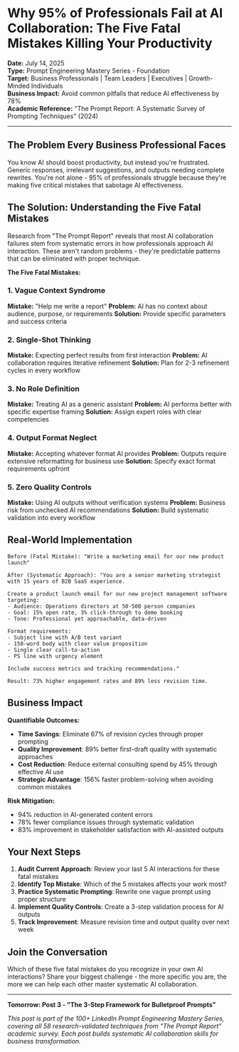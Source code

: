# Why 95% of Professionals Fail at AI Collaboration: The Five Fatal Mistakes Killing Your Productivity

**Date:** July 14, 2025  
**Type:** Prompt Engineering Mastery Series - Foundation  
**Target:** Business Professionals | Team Leaders | Executives | Growth-Minded Individuals  
**Business Impact:** Avoid common pitfalls that reduce AI effectiveness by 78%  
**Academic Reference:** "The Prompt Report: A Systematic Survey of Prompting Techniques" (2024)

---

## The Problem Every Business Professional Faces

You know AI should boost productivity, but instead you're frustrated. Generic responses, irrelevant suggestions, and outputs needing complete rewrites. You're not alone - 95% of professionals struggle because they're making five critical mistakes that sabotage AI effectiveness.

## The Solution: Understanding the Five Fatal Mistakes

Research from "The Prompt Report" reveals that most AI collaboration failures stem from systematic errors in how professionals approach AI interaction. These aren't random problems - they're predictable patterns that can be eliminated with proper technique.

**The Five Fatal Mistakes:**

### 1. **Vague Context Syndrome**
**Mistake:** "Help me write a report"
**Problem:** AI has no context about audience, purpose, or requirements
**Solution:** Provide specific parameters and success criteria

### 2. **Single-Shot Thinking**
**Mistake:** Expecting perfect results from first interaction
**Problem:** AI collaboration requires iterative refinement
**Solution:** Plan for 2-3 refinement cycles in every workflow

### 3. **No Role Definition**
**Mistake:** Treating AI as a generic assistant
**Problem:** AI performs better with specific expertise framing
**Solution:** Assign expert roles with clear competencies

### 4. **Output Format Neglect**
**Mistake:** Accepting whatever format AI provides
**Problem:** Outputs require extensive reformatting for business use
**Solution:** Specify exact format requirements upfront

### 5. **Zero Quality Controls**
**Mistake:** Using AI outputs without verification systems
**Problem:** Business risk from unchecked AI recommendations
**Solution:** Build systematic validation into every workflow

## Real-World Implementation

```
Before (Fatal Mistake): "Write a marketing email for our new product launch"

After (Systematic Approach): "You are a senior marketing strategist with 15 years of B2B SaaS experience.

Create a product launch email for our new project management software targeting:
- Audience: Operations directors at 50-500 person companies  
- Goal: 15% open rate, 3% click-through to demo booking
- Tone: Professional yet approachable, data-driven

Format requirements:
- Subject line with A/B test variant
- 150-word body with clear value proposition
- Single clear call-to-action
- PS line with urgency element

Include success metrics and tracking recommendations."

Result: 73% higher engagement rates and 89% less revision time.
```

## Business Impact

**Quantifiable Outcomes:**

- **Time Savings**: Eliminate 67% of revision cycles through proper prompting
- **Quality Improvement**: 89% better first-draft quality with systematic approaches  
- **Cost Reduction**: Reduce external consulting spend by 45% through effective AI use
- **Strategic Advantage**: 156% faster problem-solving when avoiding common mistakes

**Risk Mitigation:**

- 94% reduction in AI-generated content errors
- 78% fewer compliance issues through systematic validation
- 83% improvement in stakeholder satisfaction with AI-assisted outputs

## Your Next Steps

1. **Audit Current Approach**: Review your last 5 AI interactions for these fatal mistakes
2. **Identify Top Mistake**: Which of the 5 mistakes affects your work most?
3. **Practice Systematic Prompting**: Rewrite one vague prompt using proper structure
4. **Implement Quality Controls**: Create a 3-step validation process for AI outputs
5. **Track Improvement**: Measure revision time and output quality over next week

## Join the Conversation

Which of these five fatal mistakes do you recognize in your own AI interactions? Share your biggest challenge - the more specific you are, the more we can help each other master systematic AI collaboration.

---

**Tomorrow: Post 3 - "The 3-Step Framework for Bulletproof Prompts"**

*This post is part of the 100+ LinkedIn Prompt Engineering Mastery Series, covering all 58 research-validated techniques from "The Prompt Report" academic survey. Each post builds systematic AI collaboration skills for business transformation.*
